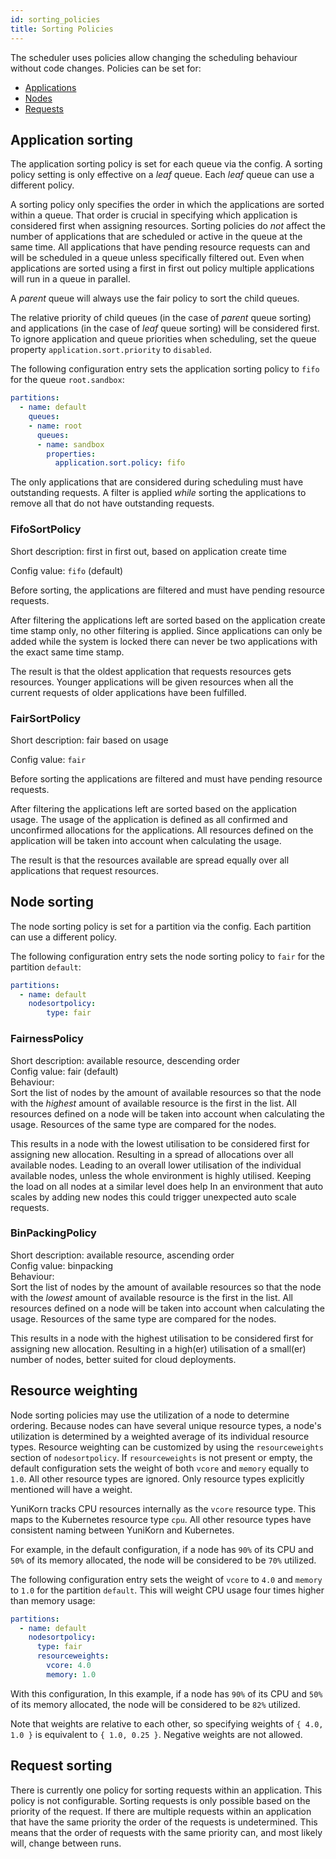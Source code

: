 ```yaml
---
id: sorting_policies
title: Sorting Policies
---
```


<!--
 * Licensed to the Apache Software Foundation (ASF) under one
 * or more contributor license agreements.  See the NOTICE file
 * distributed with this work for additional information
 * regarding copyright ownership.  The ASF licenses this file
 * to you under the Apache License, Version 2.0 (the
 * "License"); you may not use this file except in compliance
 * with the License.  You may obtain a copy of the License at
 *
 *     http://www.apache.org/licenses/LICENSE-2.0
 *
 * Unless required by applicable law or agreed to in writing, software
 * distributed under the License is distributed on an "AS IS" BASIS,
 * WITHOUT WARRANTIES OR CONDITIONS OF ANY KIND, either express or implied.
 * See the License for the specific language governing permissions and
 * limitations under the License.
 -->

The scheduler uses policies allow changing the scheduling behaviour without code changes.
Policies can be set for:
* [Applications](#application-sorting)
* [Nodes](#node-sorting)
* [Requests](#request-sorting)

## Application sorting
The application sorting policy is set for each queue via the config.
A sorting policy setting is only effective on a _leaf_ queue.
Each _leaf_ queue can use a different policy.

A sorting policy only specifies the order in which the applications are sorted within a queue.
That order is crucial in specifying which application is considered first when assigning resources.
Sorting policies do _not_ affect the number of applications that are scheduled or active in the queue at the same time.
All applications that have pending resource requests can and will be scheduled in a queue unless specifically filtered out.
Even when applications are sorted using a first in first out policy multiple applications will run in a queue in parallel. 

A _parent_ queue will always use the fair policy to sort the child queues.

The relative priority of child queues (in the case of _parent_ queue sorting)
and applications (in the case of _leaf_ queue sorting) will be considered first.
To ignore application and queue priorities when scheduling, set the queue
property `application.sort.priority` to `disabled`.

The following configuration entry sets the application sorting policy to `fifo` for the queue `root.sandbox`: 
```yaml
partitions:
  - name: default
    queues:
    - name: root
      queues:
      - name: sandbox
        properties:
          application.sort.policy: fifo
```

The only applications that are considered during scheduling must have outstanding requests.
A filter is applied _while_ sorting the applications to remove all that do not have outstanding requests.

### FifoSortPolicy
Short description: first in first out, based on application create time  

Config value: `fifo` (default)

Before sorting, the applications are filtered and must have pending resource requests.

After filtering the applications left are sorted based on the application create time stamp only, no other filtering is applied. 
Since applications can only be added while the system is locked there can never be two applications with the exact same time stamp. 

The result is that the oldest application that requests resources gets resources.
Younger applications will be given resources when all the current requests of older applications have been fulfilled. 

### FairSortPolicy
Short description: fair based on usage  

Config value: `fair`

Before sorting the applications are filtered and must have pending resource requests.

After filtering the applications left are sorted based on the application usage.
The usage of the application is defined as all confirmed and unconfirmed allocations for the applications. 
All resources defined on the application will be taken into account when calculating the usage.

The result is that the resources available are spread equally over all applications that request resources.

## Node sorting
The node sorting policy is set for a partition via the config.
Each partition can use a different policy.

The following configuration entry sets the node sorting policy to `fair` for the partition `default`: 
```yaml
partitions:
  - name: default
    nodesortpolicy:
        type: fair
```

### FairnessPolicy
Short description: available resource, descending order  
Config value: fair (default)  
Behaviour:  
Sort the list of nodes by the amount of available resources so that the node with the _highest_ amount of available resource is the first in the list.
All resources defined on a node will be taken into account when calculating the usage.
Resources of the same type are compared for the nodes. 

This results in a node with the lowest utilisation to be considered first for assigning new allocation.
Resulting in a spread of allocations over all available nodes.
Leading to an overall lower utilisation of the individual available nodes, unless the whole environment is highly utilised.
Keeping the load on all nodes at a similar level does help 
In an environment that auto scales by adding new nodes this could trigger unexpected auto scale requests.   

### BinPackingPolicy
Short description: available resource, ascending order  
Config value: binpacking  
Behaviour:  
Sort the list of nodes by the amount of available resources so that the node with the _lowest_ amount of available resource is the first in the list.
All resources defined on a node will be taken into account when calculating the usage. 
Resources of the same type are compared for the nodes. 

This results in a node with the highest utilisation to be considered first for assigning new allocation.
Resulting in a high(er) utilisation of a small(er) number of nodes, better suited for cloud deployments.   

## Resource weighting
Node sorting policies may use the utilization of a node to determine ordering. Because nodes can have several unique
resource types, a node's utilization is determined by a weighted average of its individual resource types. Resource
weighting can be customized by using the `resourceweights` section of `nodesortpolicy`. If `resourceweights` is not
present or empty, the default configuration sets the weight of both `vcore` and `memory` equally to `1.0`. All other
resource types are ignored. Only resource types explicitly mentioned will have a weight.

YuniKorn tracks CPU resources internally as the `vcore` resource type. This maps to the Kubernetes resource type `cpu`.
All other resource types have consistent naming between YuniKorn and Kubernetes.

For example, in the default configuration, if a node has `90%` of its CPU and `50%` of its memory allocated, the node
will be considered to be `70%` utilized.

The following configuration entry sets the weight of `vcore` to `4.0` and `memory` to `1.0` for the partition `default`.
This will weight CPU usage four times higher than memory usage:
```yaml
partitions:
  - name: default
    nodesortpolicy:
      type: fair
      resourceweights:
        vcore: 4.0
        memory: 1.0
```

With this configuration, In this example, if a node has `90%` of its CPU and `50%` of its memory allocated, the node
will be considered to be `82%` utilized.

Note that weights are relative to each other, so specifying weights of `{ 4.0, 1.0 }` is equivalent to
`{ 1.0, 0.25 }`. Negative weights are not allowed.

## Request sorting
There is currently one policy for sorting requests within an application.
This policy is not configurable.
Sorting requests is only possible based on the priority of the request.
If there are multiple requests within an application that have the same priority the order of the requests is undetermined.
This means that the order of requests with the same priority can, and most likely will, change between runs.
